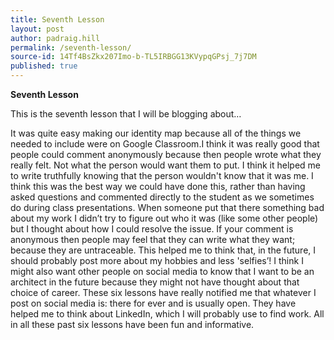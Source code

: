 ```yaml
---
title: Seventh Lesson
layout: post
author: padraig.hill
permalink: /seventh-lesson/
source-id: 14Tf4BsZkx207Imo-b-TL5IRBGG13KVypqGPsj_7j7DM
published: true
---
```

**Seventh Lesson**

This is the seventh lesson that I will be blogging about…

It was quite easy making our identity map because all of the things we needed to include were on Google Classroom.I think it was really good that people could comment anonymously because then people wrote what they really felt. Not what the person would want them to put. I think it helped me to write truthfully knowing that the person wouldn't know that it was me. I think this was the best way we could have done this, rather than having  asked questions and commented directly to the student as we sometimes do during class presentations. When someone put that there something bad about my work I didn’t try to figure out who it was (like some other people) but I thought about how I could resolve the issue. If your comment is anonymous then people may feel that they can write what they want; because they are untraceable. This helped me to think that, in the future, I should probably post more about my hobbies and less 'selfies’! I think I might also want other people on social media to know that I want to be an architect in the future because they might not have thought about that choice of career. These six lessons have really notified me that whatever I post on social media is: there for ever and is usually open. They have helped me to think about LinkedIn, which I will probably use to find work.  All in all these past six lessons have been fun and informative.

